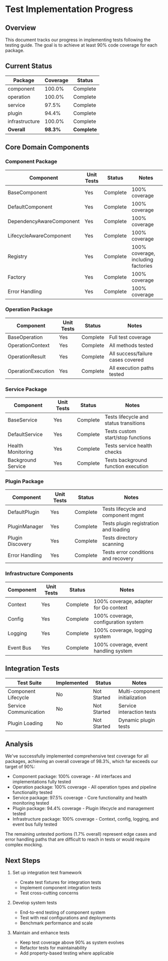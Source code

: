 # Test Implementation Progress

## Overview

This document tracks our progress in implementing tests following the testing guide. The goal is to achieve at least 90% code coverage for each package.

## Current Status

| Package       | Coverage | Status       |
|---------------|----------|--------------|
| component     | 100.0%   | Complete     |
| operation     | 100.0%   | Complete     |
| service       | 97.5%    | Complete     |
| plugin        | 94.4%    | Complete     |
| infrastructure| 100.0%   | Complete     |
| **Overall**   | **98.3%**| **Complete** |

## Core Domain Components

### Component Package

| Component                 | Unit Tests | Status    | Notes                               |
|---------------------------|------------|-----------|-------------------------------------|
| BaseComponent             | Yes        | Complete  | 100% coverage                       |
| DefaultComponent          | Yes        | Complete  | 100% coverage                       |
| DependencyAwareComponent  | Yes        | Complete  | 100% coverage                       |
| LifecycleAwareComponent   | Yes        | Complete  | 100% coverage                       |
| Registry                  | Yes        | Complete  | 100% coverage, including factories  |
| Factory                   | Yes        | Complete  | 100% coverage                       |
| Error Handling            | Yes        | Complete  | 100% coverage                       |

### Operation Package

| Component                | Unit Tests | Status   | Notes                                |
|--------------------------|------------|----------|--------------------------------------|
| BaseOperation            | Yes        | Complete | Full test coverage                   |
| OperationContext         | Yes        | Complete | All methods tested                   |
| OperationResult          | Yes        | Complete | All success/failure cases covered    |
| OperationExecution       | Yes        | Complete | All execution paths tested           |

### Service Package

| Component                | Unit Tests | Status    | Notes                                |
|--------------------------|------------|-----------|--------------------------------------|
| BaseService              | Yes        | Complete  | Tests lifecycle and status transitions|
| DefaultService           | Yes        | Complete  | Tests custom start/stop functions    |
| Health Monitoring        | Yes        | Complete  | Tests service health checks          |
| Background Service       | Yes        | Complete  | Tests background function execution  |

### Plugin Package

| Component                | Unit Tests | Status    | Notes                                |
|--------------------------|------------|-----------|--------------------------------------|
| DefaultPlugin            | Yes        | Complete  | Tests lifecycle and component mgmt   |
| PluginManager            | Yes        | Complete  | Tests plugin registration and loading|
| Plugin Discovery         | Yes        | Complete  | Tests directory scanning             |
| Error Handling           | Yes        | Complete  | Tests error conditions and recovery  |

### Infrastructure Components

| Component                | Unit Tests | Status    | Notes                                |
|--------------------------|------------|-----------|--------------------------------------|
| Context                  | Yes        | Complete  | 100% coverage, adapter for Go context|
| Config                   | Yes        | Complete  | 100% coverage, configuration system  |
| Logging                  | Yes        | Complete  | 100% coverage, logging system        |
| Event Bus                | Yes        | Complete  | 100% coverage, event handling system |

## Integration Tests

| Test Suite              | Implemented | Status      | Notes                              |
|-------------------------|-------------|-------------|-----------------------------------|
| Component Lifecycle     | No          | Not Started | Multi-component initialization    |
| Service Communication   | No          | Not Started | Service interaction tests         |
| Plugin Loading          | No          | Not Started | Dynamic plugin tests              |

## Analysis

We've successfully implemented comprehensive test coverage for all packages, achieving an overall coverage of 98.3%, which far exceeds our target of 90%:
- Component package: 100% coverage - All interfaces and implementations fully tested
- Operation package: 100% coverage - All operation types and pipeline functionality tested
- Service package: 97.5% coverage - Core functionality and health monitoring tested
- Plugin package: 94.4% coverage - Plugin lifecycle and management tested
- Infrastructure package: 100% coverage - Context, config, logging, and event bus fully tested

The remaining untested portions (1.7% overall) represent edge cases and error handling paths that are difficult to reach in tests or would require complex mocking.

## Next Steps

1. Set up integration test framework
   - Create test fixtures for integration tests
   - Implement component integration tests
   - Test cross-cutting concerns 

2. Develop system tests
   - End-to-end testing of component system
   - Test with real configurations and deployments
   - Benchmark performance and scale

3. Maintain and enhance tests
   - Keep test coverage above 90% as system evolves
   - Refactor tests for maintainability
   - Add property-based testing where applicable 